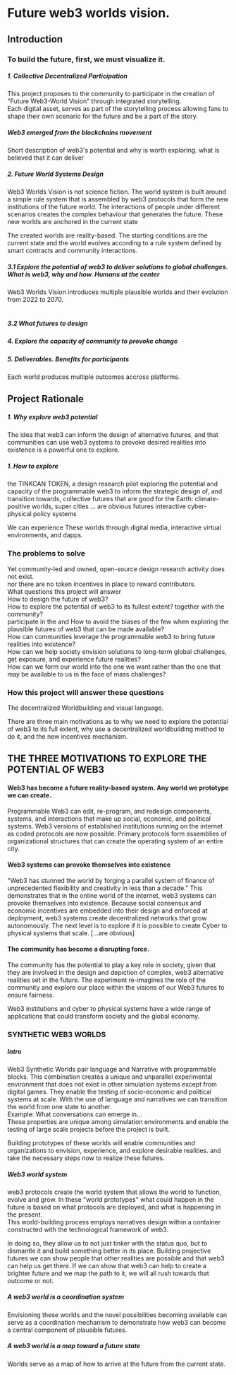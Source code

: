 
# Future web3 worlds vision.
## Introduction
### To build the future, first, we must visualize it.


##### 1. Collective Decentralized Participation
This project proposes to the community to participate in the creation of "Future Web3-World Vision" through integrated storytelling. <br> Each digital asset, serves as part of the storytelling process allowing fans to shape their own scenario for the future and be a part of the story.<br>

##### Web3 emerged from the blockchains movement
Short description of web3's potential and why is worth exploring. what is believed that it can deliver
##### 2. Future World Systems Design
Web3 Worlds Vision is not science fiction. The world system is built around a simple rule system that is assembled by web3 protocols that form the new institutions of the future world. The interactions of people under different scenarios creates the complex behaviour that generates the future. These new worlds are anchored in the current state


The created worlds are reality-based. The starting conditions are the current state and the world evolves according to a rule system defined by smart contracts and community interactions. 

##### 3.1 Explore the potential of web3 to deliver solutions to global challenges. What is web3, why and how. Humans at the center
Web3 Worlds Vision introduces multiple plausible worlds and their evolution from 2022 to 2070. <br><br>

##### 3.2 What futures to design

##### 4. Explore the capacity of community to provoke change

##### 5. Deliverables. Benefits for participants
Each world produces multiple outcomes accross platforms. 

## Project Rationale

##### 1. Why explore web3 potential
The idea that web3  can inform the design of alternative futures, and that communities can use web3 systems to provoke desired realities into existence is a powerful one to explore. 
##### 1. How to explore
the TINKCAN TOKEN, a design research pilot exploring the potential and capacity of the programmable web3 to inform the strategic design of, and transition towards, collective futures that are good for the Earth: climate-positive worlds, super cities ... are obvious futures
 interactive cyber-physical policy systems 




We can experience These worlds through digital media, interactive virtual environments, and dapps.

### The problems to solve
Yet community-led and owned, open-source design research activity does not exist.<br> nor 
there are no token incentives in place to reward contributors.<br>
What questions this project will answer<br>
How to design the future of web3? <br>
How to explore the potential of web3 to its fullest extent?
together with the community?<br> participate in the
and How to avoid the biases of the few when exploring the plausible futures of web3 that can be made available? <br>
How can communities leverage the programmable web3 to bring future realities into existence?<br>
How can we help society envision solutions to long-term global challenges, get exposure, and experience future realities?<br>
How can we form our world into the one we want rather than the one that may be available to us in the face of mass challenges?<br>
### How this project will answer these questions
The decentralized Worldbuilding and visual language.<br>

There are three main motivations as to why we need to explore the potential of web3 to its full extent, why use a decentralized worldbuilding method to do it, and the new incentives mechanism.

## THE THREE MOTIVATIONS TO EXPLORE THE POTENTIAL OF WEB3
#### Web3 has become a future reality-based system. Any world we prototype we can create. <br>
Programmable Web3 can edit, re-program, and redesign components, systems, and interactions that make up social, economic, and political systems. 
Web3 versions of established institutions running on the internet as coded protocols are now possible. Primary protocols form assemblies of organizational structures that can create the operating system of an entire city. <br>

#### Web3 systems can provoke themselves into existence
"Web3 has stunned the world by forging a parallel system of finance of unprecedented flexibility and creativity in less than a decade." This demonstrates that in the online world of the internet, web3 systems can provoke themselves into existence. 
Because social consensus and economic incentives are embedded into their design and enforced at deployment, web3 systems create decentralized networks that grow autonomously.
The next level is to explore if it is possible to create Cyber to physical systems that scale. [...are obvious]

#### The community has become a disrupting force. 
The community has the potential to play a key role in society, given that they are involved in the design and depiction of complex, web3 alternative realities set in the future. 
The experiment re-imagines the role of the community and explore our place within the visions of our Web3 futures to ensure fairness.

Web3 institutions and cyber to physical systems have a wide range of applications that could transform society and the global economy. 

### SYNTHETIC WEB3 WORLDS 
##### Intro
Web3 Synthetic Worlds pair language and Narrative with programmable blocks. This combination creates a unique and unparallel experimental environment that does not exist in other simulation systems except from digital games. They enable the testing of socio-economic and political systems at scale. With the use of language and narratives we can transition the world from one state to another.<br>
Example: What conversations can emerge in...<br> These properties are unique among simulation environments and enable the testing of large scale projects before the project is built.<br>

Building prototypes of these worlds will enable communities and organizations to envision, experience, and explore desirable realities. and take the necessary steps now to realize these futures.<br>

##### Web3 world system
web3 protocols create the world system that allows the world to function, evolve and grow. In these "world prototypes" what could happen in the future is based on what protocols are deployed, and what is happening in the present.  
This world-building process employs narratives design within a container constructed with the technological framework of web3. 


In doing so, they allow us to not just tinker with the status quo, but to dismantle it and build something better in its place. 
Building projective futures we can show people that other realities are possible and that web3 can help us get there. If we can show that web3  can help to create a brighter future and we map the path to it, we will all rush towards that outcome or not.

##### A web3 world is a coordination system
Envisioning these worlds and the novel possibilities becoming available can serve as a coordination mechanism to demonstrate how web3 can become a central component of plausible futures. 

##### A web3 world is a map toward a future state
Worlds serve as a map of how to arrive at the future from the current state.





